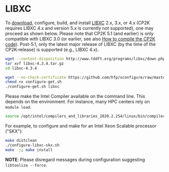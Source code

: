 # LIBXC

To [download](https://gitlab.com/libxc/libxc/-/releases), configure, build, and install [LIBXC](http://www.tddft.org/programs/libxc)&#160;2.x, 3.x, or 4.x (CP2K requires LIBXC&#160;4.x and version 5.x is currently not supported), one may proceed as shown below. Please note that CP2K&#160;5.1 (and earlier) is only compatible with LIBXC&#160;3.0 (or earlier, see also [How to compile the CP2K code](https://www.cp2k.org/howto:compile#k_libxc_optional_wider_choice_of_xc_functionals)). Post-5.1, only the latest major release of LIBXC (by the time of the CP2K-release) is supported (e.g., LIBXC&#160;4.x).

```bash
wget --content-disposition http://www.tddft.org/programs/libxc/down.php?file=4.3.4/libxc-4.3.4.tar.gz
tar xvf libxc-4.3.4.tar.gz
cd libxc-4.3.4

wget --no-check-certificate https://github.com/hfp/xconfigure/raw/master/configure-get.sh
chmod +x configure-get.sh
./configure-get.sh libxc
```

Please make the Intel Compiler available on the command line. This depends on the environment. For instance, many HPC centers rely on `module load`.

```bash
source /opt/intel/compilers_and_libraries_2020.2.254/linux/bin/compilervars.sh intel64
```

For example, to configure and make for an Intel Xeon Scalable processor ("SKX"):

```bash
make distclean
./configure-libxc-skx.sh
make -j; make install
```

**NOTE**: Please disregard messages during configuration suggesting `libtoolize --force`.

